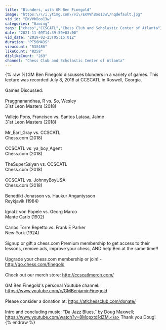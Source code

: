 ```yaml
---
title: "Blunders, with GM Ben Finegold"
image: "https:\/\/i.ytimg.com\/vi\/EKVVhBoo13w\/hqdefault.jpg"
vid_id: "EKVVhBoo13w"
categories: "Gaming"
tags: ["chess","CCSCATL","Chess Club and Scholastic Center of Atlanta"]
date: "2021-11-09T14:39:59+03:00"
vid_date: "2019-02-23T05:15:01Z"
duration: "PT56M43S"
viewcount: "538486"
likeCount: "8258"
dislikeCount: "269"
channel: "Chess Club and Scholastic Center of Atlanta"
---
```

{% raw %}GM Ben Finegold discusses blunders in a variety of games. This lecture was recorded July 8, 2018 at CCSCATL in Roswell, Georgia.<br /><br />Games Discussed:<br /><br />Praggnanandhaa, R vs. So, Wesley<br />31st Leon Masters (2018)<br /><br />Vallejo Pons, Francisco vs. Santos Latasa, Jaime<br />31st Leon Masters (2018)<br /><br />Mr_Earl_Gray vs. CCSCATL<br />Chess.com (2018)<br /><br />CCSCATL vs. ya_boy_Agent<br />Chess.com (2018)<br /><br />TheSuperSaiyan vs. CCSCATL<br />Chess.com (2018)<br /><br />CCSCATL vs. JohnnyBoyUSA<br />Chess.com (2018)<br /><br />Benedikt Jonasson vs. Haukur Angantysson<br />Reykjavik (1984)<br /><br />Ignatz von Popele vs. Georg Marco<br />Mante Carlo (1902)<br /><br />Carlos Torre Repetto vs. Frank E Parker<br />New York (1924)<br /><br />Signup or gift a chess.com Premium membership to get access to their lessons, remove ads, improve your chess, AND help Ben at the same time!! <br /><br />Upgrade your chess.com membership or join! - <a rel="nofollow" target="blank" href="http://go.chess.com/finegold">http://go.chess.com/finegold</a><br /><br />Check out our merch store: <a rel="nofollow" target="blank" href="http://ccscatlmerch.com/">http://ccscatlmerch.com/</a><br /><br />GM Ben Finegold's personal Youtube channel: <a rel="nofollow" target="blank" href="https://www.youtube.com/c/GMBenjaminFinegold">https://www.youtube.com/c/GMBenjaminFinegold</a><br /><br />Please consider a donation at: <a rel="nofollow" target="blank" href="https://atlchessclub.com/donate/">https://atlchessclub.com/donate/</a><br /><br />Intro and concluding music: “Da Jazz Blues,” by Doug Maxwell; <a rel="nofollow" target="blank" href="https://www.youtube.com/watch?v=8Mopxtd1dZM.">https://www.youtube.com/watch?v=8Mopxtd1dZM.</a> Thank you Doug!{% endraw %}
